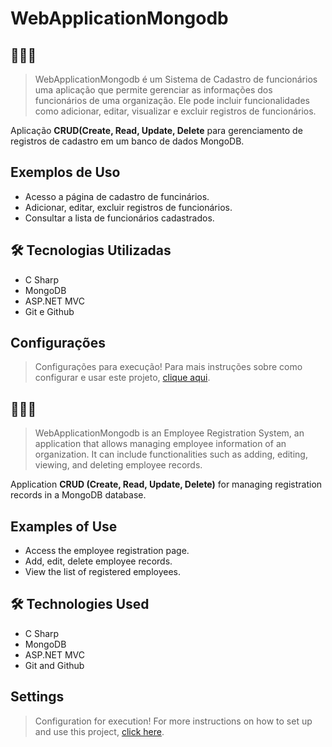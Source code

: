﻿# WebApplicationMongodb 

## 🔗🇧🇷

>  WebApplicationMongodb é um Sistema de Cadastro de funcionários uma aplicação que permite gerenciar as informações dos funcionários de uma organização. Ele pode incluir funcionalidades como adicionar, editar, visualizar e excluir registros de funcionários.

Aplicação <strong>CRUD(Create, Read, Update, Delete</strong> para gerenciamento de registros de cadastro em um banco de dados MongoDB.

## Exemplos de Uso
- Acesso a página de cadastro de funcinários.
- Adicionar, editar, excluir registros de funcionários.
- Consultar a lista de funcionários cadastrados.

## 🛠 Tecnologias Utilizadas
- C Sharp
- MongoDB
- ASP.NET MVC
- Git e Github

## Configurações 
> Configurações para execução! Para mais instruções sobre como configurar e usar este projeto, [clique aqui](./instruções/README.md).

## 🔗🇺🇸 

> WebApplicationMongodb is an Employee Registration System, an application that allows managing employee information of an organization. It can include functionalities such as adding, editing, viewing, and deleting employee records.

Application <strong>CRUD (Create, Read, Update, Delete)</strong> for managing registration records in a MongoDB database.

## Examples of Use
- Access the employee registration page.
- Add, edit, delete employee records.
- View the list of registered employees.

## 🛠 Technologies Used
- C Sharp
- MongoDB
- ASP.NET MVC
- Git and Github

## Settings
> Configuration for execution! For more instructions on how to set up and use this project, [click here](./instruções/readme.md).
